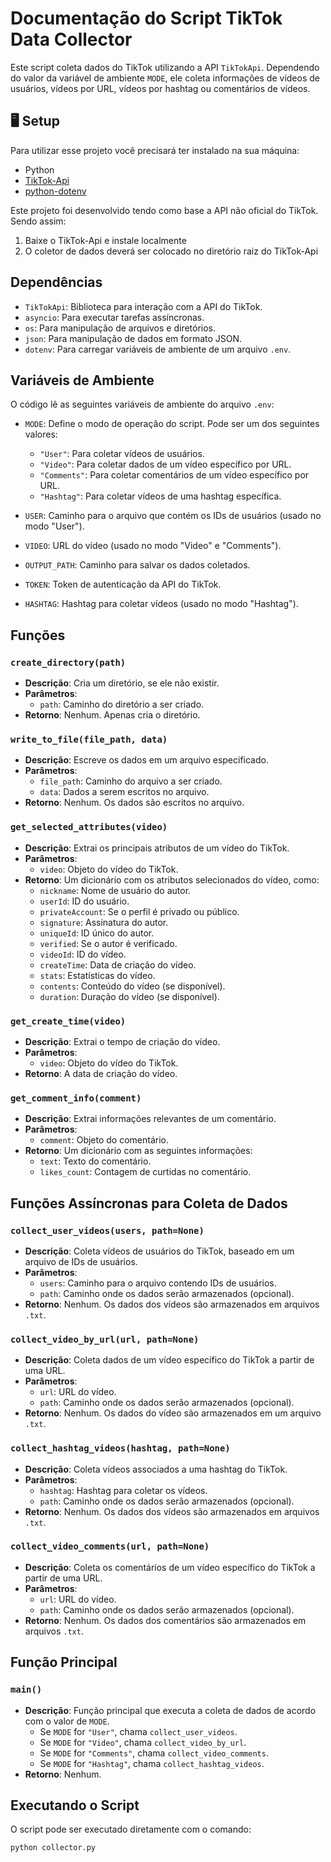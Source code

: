 # Documentação do Script TikTok Data Collector

Este script coleta dados do TikTok utilizando a API `TikTokApi`. Dependendo do valor da variável de ambiente `MODE`, ele coleta informações de vídeos de usuários, vídeos por URL, vídeos por hashtag ou comentários de vídeos.

## 🖥️ Setup
Para utilizar esse projeto você precisará ter instalado na sua máquina:
- Python
- [TikTok-Api](https://github.com/davidteather/TikTok-Api/tree/V6.5.2)
- [python-dotenv](https://pypi.org/project/python-dotenv/)

Este projeto foi desenvolvido tendo como base a API não oficial do TikTok. Sendo assim:

1. Baixe o TikTok-Api e instale localmente
2. O coletor de dados deverá ser colocado no diretório raiz do TikTok-Api

## Dependências
- `TikTokApi`: Biblioteca para interação com a API do TikTok.
- `asyncio`: Para executar tarefas assíncronas.
- `os`: Para manipulação de arquivos e diretórios.
- `json`: Para manipulação de dados em formato JSON.
- `dotenv`: Para carregar variáveis de ambiente de um arquivo `.env`.

## Variáveis de Ambiente
O código lê as seguintes variáveis de ambiente do arquivo `.env`:

- `MODE`: Define o modo de operação do script. Pode ser um dos seguintes valores:
  - `"User"`: Para coletar vídeos de usuários.
  - `"Video"`: Para coletar dados de um vídeo específico por URL.
  - `"Comments"`: Para coletar comentários de um vídeo específico por URL.
  - `"Hashtag"`: Para coletar vídeos de uma hashtag específica.

- `USER`: Caminho para o arquivo que contém os IDs de usuários (usado no modo "User").
- `VIDEO`: URL do vídeo (usado no modo "Video" e "Comments").
- `OUTPUT_PATH`: Caminho para salvar os dados coletados.
- `TOKEN`: Token de autenticação da API do TikTok.
- `HASHTAG`: Hashtag para coletar vídeos (usado no modo "Hashtag").

## Funções

### `create_directory(path)`
- **Descrição**: Cria um diretório, se ele não existir.
- **Parâmetros**:
  - `path`: Caminho do diretório a ser criado.
- **Retorno**: Nenhum. Apenas cria o diretório.

### `write_to_file(file_path, data)`
- **Descrição**: Escreve os dados em um arquivo especificado.
- **Parâmetros**:
  - `file_path`: Caminho do arquivo a ser criado.
  - `data`: Dados a serem escritos no arquivo.
- **Retorno**: Nenhum. Os dados são escritos no arquivo.

### `get_selected_attributes(video)`
- **Descrição**: Extrai os principais atributos de um vídeo do TikTok.
- **Parâmetros**:
  - `video`: Objeto do vídeo do TikTok.
- **Retorno**: Um dicionário com os atributos selecionados do vídeo, como:
  - `nickname`: Nome de usuário do autor.
  - `userId`: ID do usuário.
  - `privateAccount`: Se o perfil é privado ou público.
  - `signature`: Assinatura do autor.
  - `uniqueId`: ID único do autor.
  - `verified`: Se o autor é verificado.
  - `videoId`: ID do vídeo.
  - `createTime`: Data de criação do vídeo.
  - `stats`: Estatísticas do vídeo.
  - `contents`: Conteúdo do vídeo (se disponível).
  - `duration`: Duração do vídeo (se disponível).

### `get_create_time(video)`
- **Descrição**: Extrai o tempo de criação do vídeo.
- **Parâmetros**:
  - `video`: Objeto do vídeo do TikTok.
- **Retorno**: A data de criação do vídeo.

### `get_comment_info(comment)`
- **Descrição**: Extrai informações relevantes de um comentário.
- **Parâmetros**:
  - `comment`: Objeto do comentário.
- **Retorno**: Um dicionário com as seguintes informações:
  - `text`: Texto do comentário.
  - `likes_count`: Contagem de curtidas no comentário.

## Funções Assíncronas para Coleta de Dados

### `collect_user_videos(users, path=None)`
- **Descrição**: Coleta vídeos de usuários do TikTok, baseado em um arquivo de IDs de usuários.
- **Parâmetros**:
  - `users`: Caminho para o arquivo contendo IDs de usuários.
  - `path`: Caminho onde os dados serão armazenados (opcional).
- **Retorno**: Nenhum. Os dados dos vídeos são armazenados em arquivos `.txt`.

### `collect_video_by_url(url, path=None)`
- **Descrição**: Coleta dados de um vídeo específico do TikTok a partir de uma URL.
- **Parâmetros**:
  - `url`: URL do vídeo.
  - `path`: Caminho onde os dados serão armazenados (opcional).
- **Retorno**: Nenhum. Os dados do vídeo são armazenados em um arquivo `.txt`.

### `collect_hashtag_videos(hashtag, path=None)`
- **Descrição**: Coleta vídeos associados a uma hashtag do TikTok.
- **Parâmetros**:
  - `hashtag`: Hashtag para coletar os vídeos.
  - `path`: Caminho onde os dados serão armazenados (opcional).
- **Retorno**: Nenhum. Os dados dos vídeos são armazenados em arquivos `.txt`.

### `collect_video_comments(url, path=None)`
- **Descrição**: Coleta os comentários de um vídeo específico do TikTok a partir de uma URL.
- **Parâmetros**:
  - `url`: URL do vídeo.
  - `path`: Caminho onde os dados serão armazenados (opcional).
- **Retorno**: Nenhum. Os dados dos comentários são armazenados em arquivos `.txt`.

## Função Principal

### `main()`
- **Descrição**: Função principal que executa a coleta de dados de acordo com o valor de `MODE`.
  - Se `MODE` for `"User"`, chama `collect_user_videos`.
  - Se `MODE` for `"Video"`, chama `collect_video_by_url`.
  - Se `MODE` for `"Comments"`, chama `collect_video_comments`.
  - Se `MODE` for `"Hashtag"`, chama `collect_hashtag_videos`.
- **Retorno**: Nenhum.

## Executando o Script

O script pode ser executado diretamente com o comando:

```bash
python collector.py
